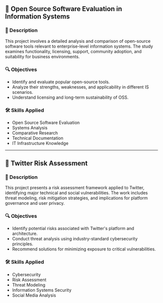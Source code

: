 ## 📌 Open Source Software Evaluation in Information Systems

### 📄 Description
This project involves a detailed analysis and comparison of open-source software tools relevant to enterprise-level information systems. The study examines functionality, licensing, support, community adoption, and suitability for business environments.

### 🔍 Objectives
- Identify and evaluate popular open-source tools.
- Analyze their strengths, weaknesses, and applicability in different IS scenarios.
- Understand licensing and long-term sustainability of OSS.

### 🛠️ Skills Applied
- Open Source Software Evaluation  
- Systems Analysis  
- Comparative Research  
- Technical Documentation  
- IT Infrastructure Knowledge

---

## 🔐 Twitter Risk Assessment

### 📄 Description
This project presents a risk assessment framework applied to Twitter, identifying major technical and social vulnerabilities. The work includes threat modeling, risk mitigation strategies, and implications for platform governance and user privacy.

### 🔍 Objectives
- Identify potential risks associated with Twitter's platform and architecture.
- Conduct threat analysis using industry-standard cybersecurity principles.
- Recommend solutions for minimizing exposure to critical vulnerabilities.

### 🛠️ Skills Applied
- Cybersecurity  
- Risk Assessment  
- Threat Modeling  
- Information Systems Security  
- Social Media Analysis

